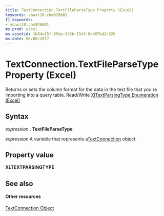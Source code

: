 ```yaml
---
title: TextConnection.TextFileParseType Property (Excel)
keywords: vbaxl10.chm926081
f1_keywords:
- vbaxl10.chm926081
ms.prod: excel
ms.assetid: 1b84a15f-85da-532b-15d3-0d487bd2c326
ms.date: 06/08/2017
---
```



# TextConnection.TextFileParseType Property (Excel)

Returns or sets the column format for the data in the text file that you're importing into a query table. Read/Write [XlTextParsingType Enumeration (Excel)](xltextparsingtype-enumeration-excel.md)


## Syntax

 _expression_ . **TextFileParseType**

 _expression_ A variable that represents a[TextConnection](textconnection-object-excel.md) object.


## Property value

 **XLTEXTPARSINGTYPE**


## See also


#### Other resources



[TextConnection Object](textconnection-object-excel.md)

